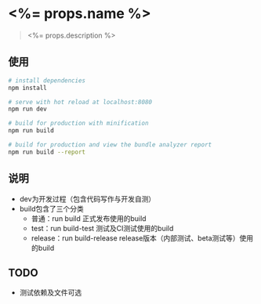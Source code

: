 # <%= props.name %>

> <%= props.description %>

## 使用

``` bash
# install dependencies
npm install

# serve with hot reload at localhost:8080
npm run dev

# build for production with minification
npm run build

# build for production and view the bundle analyzer report
npm run build --report
```

## 说明

+ dev为开发过程（包含代码写作与开发自测）
+ build包含了三个分类
  + 普通：run build 正式发布使用的build
  + test：run build-test 测试及CI测试使用的build
  + release：run build-release release版本（内部测试、beta测试等）使用的build

## TODO

+ 测试依赖及文件可选